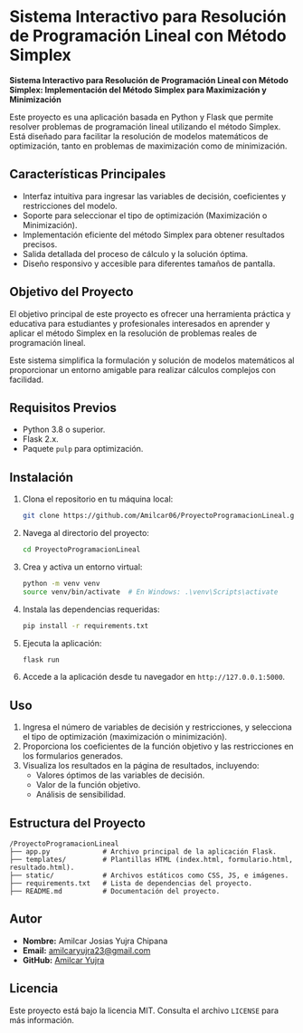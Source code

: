 # **Sistema Interactivo para Resolución de Programación Lineal con Método Simplex**

**Sistema Interactivo para Resolución de Programación Lineal con Método Simplex: Implementación del Método Simplex para Maximización y Minimización**

Este proyecto es una aplicación basada en Python y Flask que permite resolver problemas de programación lineal utilizando el método Simplex. Está diseñado para facilitar la resolución de modelos matemáticos de optimización, tanto en problemas de maximización como de minimización.

## **Características Principales**
- Interfaz intuitiva para ingresar las variables de decisión, coeficientes y restricciones del modelo.
- Soporte para seleccionar el tipo de optimización (Maximización o Minimización).
- Implementación eficiente del método Simplex para obtener resultados precisos.
- Salida detallada del proceso de cálculo y la solución óptima.
- Diseño responsivo y accesible para diferentes tamaños de pantalla.

## **Objetivo del Proyecto**
El objetivo principal de este proyecto es ofrecer una herramienta práctica y educativa para estudiantes y profesionales interesados en aprender y aplicar el método Simplex en la resolución de problemas reales de programación lineal. 

Este sistema simplifica la formulación y solución de modelos matemáticos al proporcionar un entorno amigable para realizar cálculos complejos con facilidad.

## Requisitos Previos

- Python 3.8 o superior.
- Flask 2.x.
- Paquete `pulp` para optimización.

## Instalación

1. Clona el repositorio en tu máquina local:
   ```bash
   git clone https://github.com/Amilcar06/ProyectoProgramacionLineal.git
   ```

2. Navega al directorio del proyecto:
   ```bash
   cd ProyectoProgramacionLineal
   ```

3. Crea y activa un entorno virtual:
   ```bash
   python -m venv venv
   source venv/bin/activate  # En Windows: .\venv\Scripts\activate
   ```

4. Instala las dependencias requeridas:
   ```bash
   pip install -r requirements.txt
   ```

5. Ejecuta la aplicación:
   ```bash
   flask run
   ```

6. Accede a la aplicación desde tu navegador en `http://127.0.0.1:5000`.

## Uso

1. Ingresa el número de variables de decisión y restricciones, y selecciona el tipo de optimización (maximización o minimización).
2. Proporciona los coeficientes de la función objetivo y las restricciones en los formularios generados.
3. Visualiza los resultados en la página de resultados, incluyendo:
   - Valores óptimos de las variables de decisión.
   - Valor de la función objetivo.
   - Análisis de sensibilidad.

## Estructura del Proyecto

```
/ProyectoProgramacionLineal
├── app.py             # Archivo principal de la aplicación Flask.
├── templates/         # Plantillas HTML (index.html, formulario.html, resultado.html).
├── static/            # Archivos estáticos como CSS, JS, e imágenes.
├── requirements.txt   # Lista de dependencias del proyecto.
├── README.md          # Documentación del proyecto.
```

## Autor

- **Nombre:** Amilcar Josias Yujra Chipana
- **Email:** amilcaryujra23@gmail.com
- **GitHub:** [Amilcar Yujra](https://github.com/Amilcar06)

## Licencia

Este proyecto está bajo la licencia MIT. Consulta el archivo `LICENSE` para más información.
